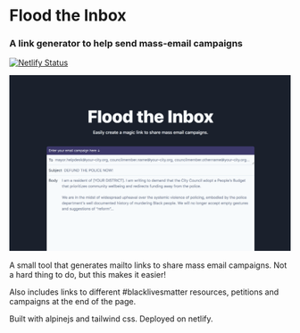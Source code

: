 # Flood the Inbox
### A link generator to help send mass-email campaigns

[![Netlify Status](https://api.netlify.com/api/v1/badges/29147ec1-19ac-4b3e-9dfc-30a6836764b9/deploy-status)](https://app.netlify.com/sites/floodtheinbox/deploys)

![Website preview](https://raw.githubusercontent.com/dfosco/floodtheinbox/main/images/card-image.png?raw=true)

A small tool that generates mailto links to share mass email campaigns. Not a hard thing to do, but this makes it easier!

Also includes links to different #blacklivesmatter resources, petitions and campaigns at the end of the page.

Built with alpinejs and tailwind css. Deployed on netlify.
